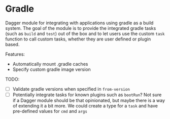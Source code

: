 # Gradle

Dagger module for integrating with applications using gradle as a build system. The goal of the module is to provide the integrated gradle tasks (such as `build` and `test`) out of the box and to let users use the custom `task` function to call custom tasks, whether they are user defined or plugin based.

Features:
* Automatically mount .gradle caches
* Specify custom gradle image version

TODO:
* [ ] Validate gradle versions when specified in `from-version`
* [ ] Potentially integrate tasks for known plugins such as `bootRun`? Not sure if a Dagger module should be that opinionated, but maybe there is a way of extending it a bit more. We could create a type for a `task` and have pre-defined values for `cmd` and `args`
